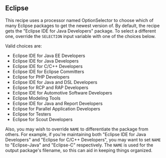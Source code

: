 ## Eclipse
This recipe uses a processor named OptionSelector to choose which of many
Eclipse packages to get the newest version of. By default, the recipe gets the
"Eclipse IDE for Java Developers" package. To select a different one, override
the `SELECTION` input variable with one of the choices below.

Valid choices are:
- Eclipse IDE for Java EE Developers
- Eclipse IDE for Java Developers
- Eclipse IDE for C/C++ Developers
- Eclipse IDE for Eclipse Committers
- Eclipse for PHP Developers
- Eclipse IDE for Java and DSL Developers
- Eclipse for RCP and RAP Developers
- Eclipse IDE for Automotive Software Developers
- Eclipse Modeling Tools
- Eclipse IDE for Java and Report Developers
- Eclipse for Parallel Application Developers
- Eclipse for Testers 
- Eclipse for Scout Developers

Also, you may wish to override `NAME` to differentiate the package from others.
For example, if you're maintaining both "Eclipse IDE for Java Developers" and
"Eclipse for C/C++ Developers", you may want to set `NAME` to "Eclipse-Java"
and "Eclipse-C" respectively. The `NAME` is used for the output package's
filename, so this can aid in keeping things organized.
